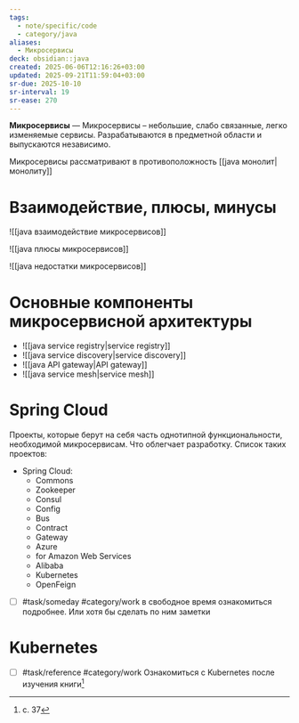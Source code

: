 ```yaml
---
tags:
  - note/specific/code
  - category/java
aliases:
  - Микросервисы
deck: obsidian::java
created: 2025-06-06T12:16:26+03:00
updated: 2025-09-21T11:59:04+03:00
sr-due: 2025-10-10
sr-interval: 19
sr-ease: 270
---
```


**Микросервисы**
—
Микросервисы – небольшие, слабо связанные, легко изменяемые сервисы. Разрабатываются в предметной области и выпускаются независимо.

Микросервисы рассматривают в противоположность [[java монолит|монолиту]]

# Взаимодействие, плюсы, минусы

![[java взаимодействие микросервисов]]

![[java плюсы микросервисов]]

![[java недостатки микросервисов]]

# Основные компоненты микросервисной архитектуры

- ![[java service registry|service registry]]
- ![[java service discovery|service discovery]]
- ![[java API gateway|API gateway]]
- ![[java service mesh|service mesh]]

# Spring Cloud

Проекты, которые берут на себя часть однотипной функциональности, необходимой микросервисам. Что облегчает разработку.
Список таких проектов:
- Spring Cloud:
	- Commons
	- Zookeeper
	- Consul
	- Config
	- Bus
	- Contract
	- Gateway
	- Azure
	- for Amazon Web Services
	- Alibaba
	- Kubernetes
	- OpenFeign
- [ ] #task/someday #category/work в свободное время ознакомиться подробнее. Или хотя бы сделать по ним заметки

# Kubernetes

- [ ] #task/reference #category/work Ознакомиться с Kubernetes после изучения книги[^1]

[^1]: с. 37
